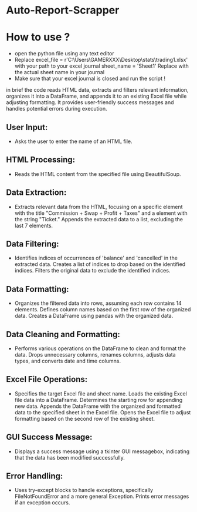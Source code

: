# Auto-Report-Scrapper


# **How to use ?**

+ open the python file using any text editor
+ Replace  excel_file = r'C:\Users\GAMERXXX\Desktop\stats\trading1.xlsx'  with your path to your excel journal
               sheet_name = 'Sheet1'   Replace with the actual sheet name in your journal
+ Make sure that your excel journal is closed and run the script ! 



in brief 
the code reads HTML data, extracts and filters relevant information, organizes it into a DataFrame, and appends it to an existing Excel file while adjusting formatting.
It provides user-friendly success messages and handles potential errors during execution.



## User Input:
+ Asks the user to enter the name of an HTML file.
       
## HTML Processing:
+ Reads the HTML content from the specified file using BeautifulSoup.
       
## Data Extraction:
+	Extracts relevant data from the HTML, focusing on a specific <td> element with the title "Commission + Swap + Profit + Taxes" and a <td> element with the string "Ticket."
	Appends the extracted data to a list, excluding the last 7 elements.
       
## Data Filtering:
+ Identifies indices of occurrences of 'balance' and 'cancelled' in the extracted data.
	Creates a list of indices to drop based on the identified indices.
	Filters the original data to exclude the identified indices.
       
## Data Formatting:
+	Organizes the filtered data into rows, assuming each row contains 14 elements.
	Defines column names based on the first row of the organized data.
	Creates a DataFrame using pandas with the organized data.
       
## Data Cleaning and Formatting:
+	 Performs various operations on the DataFrame to clean and format the data.
	 Drops unnecessary columns, renames columns, adjusts data types, and converts date and time columns.
       
## Excel File Operations:
+	 Specifies the target Excel file and sheet name.
	 Loads the existing Excel file data into a DataFrame.
	 Determines the starting row for appending new data.
	 Appends the DataFrame with the organized and formatted data to the specified sheet in the Excel file.
	 Opens the Excel file to adjust formatting based on the second row of the existing sheet.
       
## GUI Success Message:
+	 Displays a success message using a tkinter GUI messagebox, indicating that the data has been modified successfully.
       
## Error Handling:
+	 Uses try-except blocks to handle exceptions, specifically FileNotFoundError and a more general Exception. Prints error messages if an exception occurs.

       


